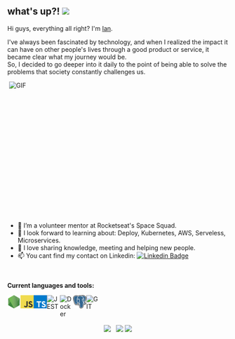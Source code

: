 ## what's up?! <img src="https://media.giphy.com/media/hvRJCLFzcasrR4ia7z/giphy.gif" width="25px">


Hi guys, everything all right? I'm [Ian](https://www.linkedin.com/in/ian-ramos/).

I've always been fascinated by technology, and when I realized the impact it can have on other people's lives through a good product or service, it became clear what my journey would be. <br />
So, I decided to go deeper into it daily to the point of being able to solve the problems that society constantly challenges us. <br />

<img align="right" alt="GIF" src="https://cdn.dribbble.com/users/330915/screenshots/3587000/media/343cb53c87e313181d99248d3071bc77.gif" width="500" height="320" />

<br/>

- 🚀 I’m a volunteer mentor at Rocketseat's Space Squad.
- 💭 I look forward to learning about: Deploy, Kubernetes, AWS, Serveless, Microservices.
- 🤙 I love sharing knowledge, meeting and helping new people.
- 📫 You cant find my contact on Linkedin: [![Linkedin Badge](https://img.shields.io/badge/-IanRamos-blue?style=flat-square&logo=Linkedin&logoColor=white&link=https://https://www.linkedin.com/in/ian-ramos/)](https://www.linkedin.com/in/ian-ramos/) 

<br/>

**Current languages and tools:**
<p>
   <a target="_blank" rel="noopener noreferrer" href="https://raw.githubusercontent.com/github/explore/80688e429a7d4ef2fca1e82350fe8e3517d3494d/topics/nodejs/nodejs.png"><img alt="NodeJS" src="https://raw.githubusercontent.com/github/explore/80688e429a7d4ef2fca1e82350fe8e3517d3494d/topics/nodejs/nodejs.png" style="max-width:100%;" width="30px" align="left"></a>
 <a target="_blank" rel="noopener noreferrer" href="https://raw.githubusercontent.com/github/explore/80688e429a7d4ef2fca1e82350fe8e3517d3494d/topics/javascript/javascript.png"><img alt="JavaScript" src="https://raw.githubusercontent.com/github/explore/80688e429a7d4ef2fca1e82350fe8e3517d3494d/topics/javascript/javascript.png" style="max-width:100%;" width="30px" align="left"></a>
   <a target="_blank" rel="noopener noreferrer" href="https://raw.githubusercontent.com/github/explore/80688e429a7d4ef2fca1e82350fe8e3517d3494d/topics/typescript/typescript.png"><img alt="TypeScript" src="https://raw.githubusercontent.com/github/explore/80688e429a7d4ef2fca1e82350fe8e3517d3494d/topics/typescript/typescript.png" style="max-width:100%;" width="30px" align="left"></a>
  <a target="_blank" rel="noopener noreferrer" href="https://github.com/get-icon/geticon/blob/master/icons/jest.svg"><img alt="JEST" src="https://github.com/get-icon/geticon/blob/master/icons/jest.svg" style="max-width:100%;" width="30px" align="left"></a>
 <a target="_blank" rel="noopener noreferrer" href="https://github.com/get-icon/geticon/blob/master/icons/docker-icon.svg"><img alt="Docker" src="https://github.com/get-icon/geticon/blob/master/icons/docker-icon.svg" style="max-width:100%;" width="30px" align="left"></a>
  <a target="_blank" rel="noopener noreferrer" href="https://raw.githubusercontent.com/github/explore/80688e429a7d4ef2fca1e82350fe8e3517d3494d/topics/postgresql/postgresql.png"><img alt="PostgreSQL" src="https://raw.githubusercontent.com/github/explore/80688e429a7d4ef2fca1e82350fe8e3517d3494d/topics/postgresql/postgresql.png" style="max-width:100%;" width="30px" align="left"></a>
  <a target="_blank" rel="noopener noreferrer" href="https://github.com/get-icon/geticon/blob/master/icons/git-icon.svg"><img alt="GIT" src="https://github.com/get-icon/geticon/blob/master/icons/git-icon.svg" style="max-width:100%;" width="30px" align="left"></a>
</p>

<br/>
<br/>
<br/>
<br/>

 <div  align="center">
 <a href="https://github.com/i-ramoss"></a>
     <img height="180em" src="https://github-readme-stats.vercel.app/api?username=i-ramoss&hide_border=true&show_icons=true&theme=blueberry&include_all_commits=true&count_private=true"/> &nbsp;
     <img height="180em" src="https://github-readme-streak-stats.herokuapp.com/?user=i-ramoss&hide_border=true&theme=blueberry&show_icons=true"/>
     <img height="180em" src="https://github-readme-stats.vercel.app/api/top-langs/?username=i-ramoss&layout=compact&count_private=true&hide_border=true&theme=blueberry&show_icons=true">
</div>
